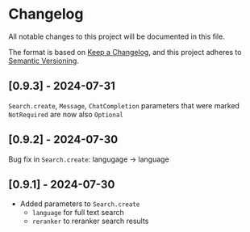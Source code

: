 # Changelog

All notable changes to this project will be documented in this file.

The format is based on [Keep a Changelog](https://keepachangelog.com/en/1.0.0/), 
and this project adheres to [Semantic Versioning](https://semver.org/spec/v2.0.0.html).

## [0.9.3] - 2024-07-31
`Search.create`, `Message`, `ChatCompletion` parameters that were marked `NotRequired` are now also `Optional`

## [0.9.2] - 2024-07-30
Bug fix in `Search.create`: langugage -> language 

## [0.9.1] - 2024-07-30
- Added parameters to `Search.create`
    - `language` for full text search
    - `reranker` to reranker search results
